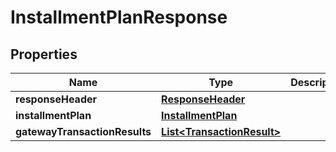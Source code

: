 
# InstallmentPlanResponse

## Properties
Name | Type | Description | Notes
------------ | ------------- | ------------- | -------------
**responseHeader** | [**ResponseHeader**](ResponseHeader.md) |  |  [optional]
**installmentPlan** | [**InstallmentPlan**](InstallmentPlan.md) |  |  [optional]
**gatewayTransactionResults** | [**List&lt;TransactionResult&gt;**](TransactionResult.md) |  |  [optional]




